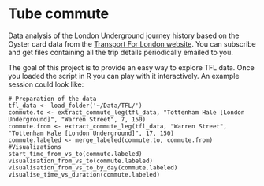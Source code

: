 # Tube commute
Data analysis of the London Underground journey history based on the Oyster card data from the [Transport For London website](https://oyster.tfl.gov.uk/oyster/journeyHistory.do).
You can subscribe and get files containing all the trip details periodically emailed to you.

The goal of this project is to provide an easy way to explore TFL data. Once you loaded the script in R you can play with it interactively. An example session could look like:
```
# Preparation of the data
tfl_data <- load_folder('~/Data/TFL/')
commute.to <- extract_commute_leg(tfl_data, "Tottenham Hale [London Underground]", "Warren Street", 7, 150)
commute.from <- extract_commute_leg(tfl_data, "Warren Street", "Tottenham Hale [London Underground]", 17, 150)
commute.labeled <- merge_labeled(commute.to, commute.from)
#Visualizations
start_time_from_vs_to(commute.labeled)
visualisation_from_vs_to(commute.labeled)
visualisation_from_vs_to_by_day(commute.labeled)
visualise_time_vs_duration(commute.labeled)
```